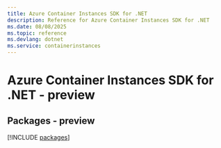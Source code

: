 ```yaml
---
title: Azure Container Instances SDK for .NET
description: Reference for Azure Container Instances SDK for .NET
ms.date: 08/08/2025
ms.topic: reference
ms.devlang: dotnet
ms.service: containerinstances
---
```

# Azure Container Instances SDK for .NET - preview
## Packages - preview
[!INCLUDE [packages](container-instances-index.md)]